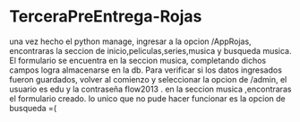 # TerceraPreEntrega-Rojas

una vez hecho el python manage, ingresar a la opcion /AppRojas, encontraras la seccion de inicio,peliculas,series,musica y busqueda musica.
El formulario se encuentra en la seccion musica, completando dichos campos logra almacenarse en la db.
Para verificar si los datos ingresados fueron guardados, volver al comienzo y seleccionar la opcion de /admin, el usuario es edu y la contraseña flow2013 .
en la seccion musica ,encontraras el formulario creado.
lo unico que no pude hacer funcionar es la opcion de busqueda =(

